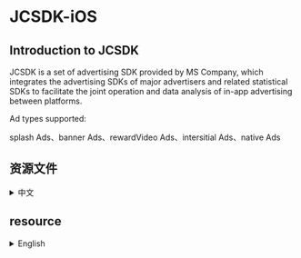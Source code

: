 # JCSDK-iOS
## Introduction to JCSDK

JCSDK is a set of advertising SDK provided by MS Company, which integrates the advertising SDKs of major advertisers and related statistical SDKs to facilitate the joint operation and data analysis of in-app advertising between platforms.

Ad types supported:

splash Ads、banner Ads、rewardVideo Ads、intersitial Ads、native Ads
 
 ## 资源文件
<details>
<summary>中文</summary>

#### 请勿将iOS需要用到的SDK（包括.a、.framework及.embededframework格式的套件）下载或传送至Windows操作系统上，因为Windows文件系统会修改这些SDK，导致它们在Xcode中无法编译。

#### 接入JCSDK所需的额外支持库 和 相关文件
[DataCollection_SDK](https://github.com/Romambo/DataCollection_SDK)数据统计相关库

[ADThirdParty_SDK](https://github.com/Romambo/ADThirdParty_SDK)第三方广告库

#### 对接文档
[iOS14_support](https://github.com/Romambo/JCSDK_DocumentFile/tree/main/iOS14Support)  
[iOS](https://github.com/Romambo/JCSDK_DocumentFile/tree/main/iOS_document)  
[unity](https://github.com/Romambo/JCSDK_DocumentFile/tree/main/unity_document)

#### Unity桥接文件
[unityBridge](https://github.com/Romambo/JCSDK_DocumentFile/blob/main/IOS_UnityBridge.zip)

#### 版本记录

<details>
<summary>1.0.0</summary>

支持开发者工具: Xcode 11
</details>
 
<details>
<summary>2.0.0</summary>

支持开发者工具: Xcode 12  
**更新内容**  
>1.新增了流量组和连续展示功能逻辑、升级内部广告接口 V4 -> V5  
>2.新增 "kochava" and "tenjin" 数据统计平台  
>3.修改了unity使用者需要接入的OC初始化接口. 详情见: JC_unityAdApi.h
```
旧代码
//-(void)initJCSDKWithLog:(BOOL)isOpenLog isFirstShowSplash:(BOOL)isShow splashClose:(unityBlock)block;
新代码
-(void)initJCSDKWithUnityShow:(unityBlock)block;
```

>4.修改了iOS日志打印接口。新增日志等级功能，详情见: JCAdCallBackHeader.h  
```
旧代码
//+(void)setOpenPlatformLog:(BOOL)openPlatformLog;
新代码
+(void)setTheLogLevel:(MSLogLevelStatus)logLevel;

```

>5.修改了JCiOSConfig.plist文件, 新增字段:   
   "KochavaAppID":    kochava 初始化参数   
   "TenJinAppID":     TenJin 初始化参数   
   "ShowSplashFirst": 应用首次打开是否展示开屏广告. 
   "LogLevel":日志等级 1、关闭. 2、打开JC日志. 3、打开JC+广告日志. 4、打开JC+广告+数据日志. 默认值:1  

**项目配置：**  
* 添加系统库:  
   > AppTrackingTransparency.framework  
* 添加第三方库和文件:
   > KochavaCore.framework               (Embed & Sign)  
   > KochavaTracker.framework            (Embed & Sign)  
   > KochavaAdNetwork.framework          (Embed & Sign)  
   > libTenjinSDK.a  
   > TenjinSDK.h 
</details>
</details>

## resource
<details>
<summary>English</summary>

#### Do not download or transfer SDKs (including .a, .framework and .embededframework packages) required for iOS to Windows, as the Windows file system will modify these SDKs so that they will not compile in Xcode.

#### Support library And File
[DataCollection_SDK](https://github.com/Romambo/DataCollection_SDK)

[ADThirdParty_SDK](https://github.com/Romambo/ADThirdParty_SDK)

#### Document
[iOS14_support](https://github.com/Romambo/JCSDK_DocumentFile/tree/main/iOS14Support)  
[iOS](https://github.com/Romambo/JCSDK_DocumentFile/tree/main/iOS_document)  
[unity](https://github.com/Romambo/JCSDK_DocumentFile/tree/main/unity_document)  

#### Unity_bridge
[unityBridge](https://github.com/Romambo/JCSDK_DocumentFile/blob/main/IOS_UnityBridge.zip)

#### Version of the record

<details>
<summary>1.0.0</summary>

support development tools: Xcode 11
</details>
 
<details>
<summary>2.0.0</summary>

support development tools: Xcode 12  
**update content**  
>1.Added internal logic waterfall and continuous display  
>2.Added "kochava" and "tenjin" statistics  
>3.Change the SDK initialization interface used by Unity. see: JC_unityAdApi.h
```
old code
//-(void)initJCSDKWithLog:(BOOL)isOpenLog isFirstShowSplash:(BOOL)isShow splashClose:(unityBlock)block;
new code
-(void)initJCSDKWithUnityShow:(unityBlock)block;
```

>4.Change the log log interface, increase the log level.  see: JCAdCallBackHeader.h  
```
old code
//+(void)setOpenPlatformLog:(BOOL)openPlatformLog;
new code
+(void)setTheLogLevel:(MSLogLevelStatus)logLevel;
```

>5.Change JCiOSConfig.plist, add:   
   "KochavaAppID":    kochava initialization parameters   
   "TenJinAppID":     TenJin initialization parameters   
   "ShowSplashFirst": Whether to display splash when the app is first opened. 
   "LogLevel":loglevel 1、closeAll. 2、open JC_log. 3、open JC+AD log. 4、open JC+AD+Data log. Defaults:1  

**Project configuration：**  
* add System library:  
   > AppTrackingTransparency.framework  
* add Third party library and file:
   > KochavaCore.framework               (Embed & Sign)  
   > KochavaTracker.framework            (Embed & Sign)  
   > KochavaAdNetwork.framework          (Embed & Sign)  
   > libTenjinSDK.a  
   > TenjinSDK.h 
</details>
 

</details>



